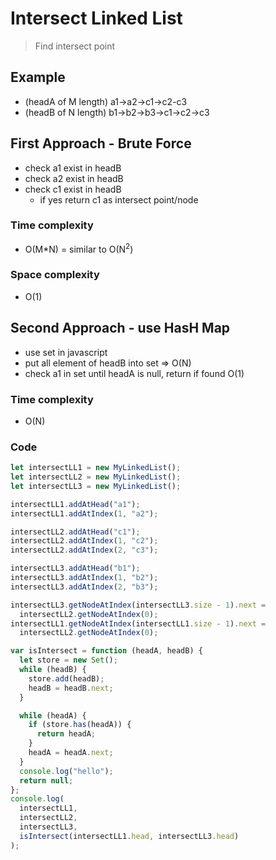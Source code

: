 # Intersect Linked List

> Find intersect point

## Example

- (headA of M length) a1->a2->c1->c2-c3
- (headB of N length) b1->b2->b3->c1->c2->c3

## First Approach - Brute Force

- check a1 exist in headB
- check a2 exist in headB
- check c1 exist in headB
  - if yes return c1 as intersect point/node

### Time complexity

- O(M\*N) = similar to O(N<sup>2</sup>)

### Space complexity

- O(1)

## Second Approach - use HasH Map

- use set in javascript
- put all element of headB into set => O(N)
- check a1 in set until headA is null, return if found O(1)

### Time complexity

- O(N)

### Code

```js
let intersectLL1 = new MyLinkedList();
let intersectLL2 = new MyLinkedList();
let intersectLL3 = new MyLinkedList();

intersectLL1.addAtHead("a1");
intersectLL1.addAtIndex(1, "a2");

intersectLL2.addAtHead("c1");
intersectLL2.addAtIndex(1, "c2");
intersectLL2.addAtIndex(2, "c3");

intersectLL3.addAtHead("b1");
intersectLL3.addAtIndex(1, "b2");
intersectLL3.addAtIndex(2, "b3");

intersectLL3.getNodeAtIndex(intersectLL3.size - 1).next =
  intersectLL2.getNodeAtIndex(0);
intersectLL1.getNodeAtIndex(intersectLL1.size - 1).next =
  intersectLL2.getNodeAtIndex(0);

var isIntersect = function (headA, headB) {
  let store = new Set();
  while (headB) {
    store.add(headB);
    headB = headB.next;
  }

  while (headA) {
    if (store.has(headA)) {
      return headA;
    }
    headA = headA.next;
  }
  console.log("hello");
  return null;
};
console.log(
  intersectLL1,
  intersectLL2,
  intersectLL3,
  isIntersect(intersectLL1.head, intersectLL3.head)
);
```

